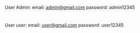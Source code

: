 User Admin:
email: admin@gmail.com
password: admin12345
#
User user:
email: user@gmail.com
password: user12345
